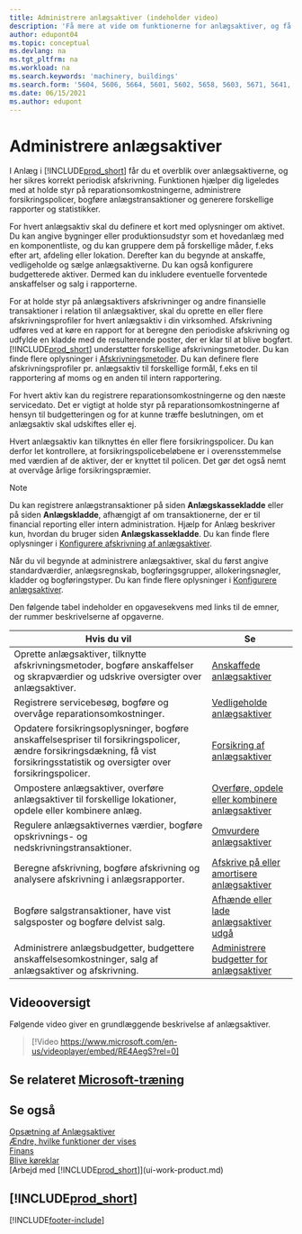 ```yaml
---
title: Administrere anlægsaktiver (indeholder video)
description: 'Få mere at vide om funktionerne for anlægsaktiver, og få et overblik over, hvordan du arbejder med og administrerer anlægsaktiver.'
author: edupont04
ms.topic: conceptual
ms.devlang: na
ms.tgt_pltfrm: na
ms.workload: na
ms.search.keywords: 'machinery, buildings'
ms.search.form: '5604, 5606, 5664, 5601, 5602, 5658, 5603, 5671, 5641, 5629, 5633, 5634, 5649, 5622, 5650'
ms.date: 06/15/2021
ms.author: edupont
---
```

# <a name="managing-fixed-assets"></a><a name="managing-fixed-assets"></a>Administrere anlægsaktiver

I Anlæg i [!INCLUDE[prod_short](includes/prod_short.md)] får du et overblik over anlægsaktiverne, og her sikres korrekt periodisk afskrivning. Funktionen hjælper dig ligeledes med at holde styr på reparationsomkostningerne, administrere forsikringspolicer, bogføre anlægstransaktioner og generere forskellige rapporter og statistikker.

For hvert anlægsaktiv skal du definere et kort med oplysninger om aktivet. Du kan angive bygninger eller produktionsudstyr som et hovedanlæg med en komponentliste, og du kan gruppere dem på forskellige måder, f.eks efter art, afdeling eller lokation. Derefter kan du begynde at anskaffe, vedligeholde og sælge anlægsaktiverne. Du kan også konfigurere budgetterede aktiver. Dermed kan du inkludere eventuelle forventede anskaffelser og salg i rapporterne.

For at holde styr på anlægsaktivers afskrivninger og andre finansielle transaktioner i relation til anlægsaktiver, skal du oprette en eller flere afskrivningsprofiler for hvert anlægsaktiv i din virksomhed. Afskrivning udføres ved at køre en rapport for at beregne den periodiske afskrivning og udfylde en kladde med de resulterende poster, der er klar til at blive bogført. [!INCLUDE[prod_short](includes/prod_short.md)] understøtter forskellige afskrivningsmetoder. Du kan finde flere oplysninger i [Afskrivningsmetoder](fa-depreciation-methods.md). Du kan definere flere afskrivningsprofiler pr. anlægsaktiv til forskellige formål, f.eks en til rapportering af moms og en anden til intern rapportering.

For hvert aktiv kan du registrere reparationsomkostningerne og den næste servicedato. Det er vigtigt at holde styr på reparationsomkostningerne af hensyn til budgetteringen og for at kunne træffe beslutningen, om et anlægsaktiv skal udskiftes eller ej.

Hvert anlægsaktiv kan tilknyttes én eller flere forsikringspolicer. Du kan derfor let kontrollere, at forsikringspolicebeløbene er i overensstemmelse med værdien af de aktiver, der er knyttet til policen. Det gør det også nemt at overvåge årlige forsikringspræmier.

> [!NOTE]  
>   Du kan registrere anlægstransaktioner på siden **Anlægskassekladde** eller på siden **Anlægskladde**, afhængigt af om transaktionerne, der er til financial reporting eller intern administration. Hjælp for Anlæg beskriver kun, hvordan du bruger siden **Anlægskassekladde**. Du kan finde flere oplysninger i [Konfigurere afskrivning af anlægsaktiver](fa-how-setup-depreciation.md).

Når du vil begynde at administrere anlægsaktiver, skal du først angive standardværdier, anlægsregnskab, bogføringsgrupper, allokeringsnøgler, kladder og bogføringstyper. Du kan finde flere oplysninger i [Konfigurere anlægsaktiver](fa-setup.md).

Den følgende tabel indeholder en opgavesekvens med links til de emner, der rummer beskrivelserne af opgaverne.

| Hvis du vil | Se |
| --- | --- |
| Oprette anlægsaktiver, tilknytte afskrivningsmetoder, bogføre anskaffelser og skrapværdier og udskrive oversigter over anlægsaktiver. |[Anskaffede anlægsaktiver](fa-how-acquire.md) |
| Registrere servicebesøg, bogføre og overvåge reparationsomkostninger. |[Vedligeholde anlægsaktiver](fa-how-maintain.md) |
| Opdatere forsikringsoplysninger, bogføre anskaffelsespriser til forsikringspolicer, ændre forsikringsdækning, få vist forsikringsstatistik og oversigter over forsikringspolicer. |[Forsikring af anlægsaktiver](fa-how-insure.md) |
| Ompostere anlægsaktiver, overføre anlægsaktiver til forskellige lokationer, opdele eller kombinere anlæg. |[Overføre, opdele eller kombinere anlægsaktiver](fa-how-trans-split-combine.md) |
| Regulere anlægsaktivernes værdier, bogføre opskrivnings- og nedskrivningstransaktioner. |[Omvurdere anlægsaktiver](fa-how-revalue.md) |
| Beregne afskrivning, bogføre afskrivning og analysere afskrivning i anlægsrapporter. |[Afskrive på eller amortisere anlægsaktiver](fa-how-depreciate-amortize.md) |
| Bogføre salgstransaktioner, have vist salgsposter og bogføre delvist salg. |[Afhænde eller lade anlægsaktiver udgå](fa-how-dispose-retire.md) |
| Administrere anlægsbudgetter, budgettere anskaffelsesomkostninger, salg af anlægsaktiver og afskrivning. |[Administrere budgetter for anlægsaktiver](fa-how-manage-budgets.md) |

## <a name="video-overview"></a><a name="video-overview"></a>Videooversigt

Følgende video giver en grundlæggende beskrivelse af anlægsaktiver.

> [!Video https://www.microsoft.com/en-us/videoplayer/embed/RE4AegS?rel=0]

## <a name="see-related-microsoft-training"></a><a name="see-related-microsoft-training"></a>Se relateret [Microsoft-træning](/training/paths/manage-fixed-assets-transactions/)

## <a name="see-also"></a><a name="see-also"></a>Se også

[Opsætning af Anlægsaktiver](fa-setup.md)  
[Ændre, hvilke funktioner der vises](ui-experiences.md)  
[Finans](finance.md)  
[Blive køreklar](ui-get-ready-business.md)  
[Arbejd med [!INCLUDE[prod_short](includes/prod_short.md)]](ui-work-product.md)

## [!INCLUDE[prod_short](includes/free_trial_md.md)]
 


[!INCLUDE[footer-include](includes/footer-banner.md)]
